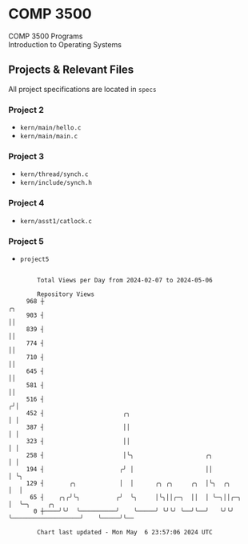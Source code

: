 # COMP 3500
COMP 3500 Programs  
Introduction to Operating Systems  
## Projects & Relevant Files
All project specifications are located in `specs`
### Project 2
- `kern/main/hello.c`
- `kern/main/main.c`
### Project 3
- `kern/thread/synch.c`
- `kern/include/synch.h`
### Project 4
- `kern/asst1/catlock.c`
### Project 5
- `project5`

```

        Total Views per Day from 2024-02-07 to 2024-05-06

        Repository Views
     968 ┼                                                                           ╭╮
     903 ┤                                                                           ││
     839 ┤                                                                           ││
     774 ┤                                                                           ││
     710 ┤                                                                           ││
     645 ┤                                                                           ││
     581 ┤                                                                           ││
     516 ┤                                                                          ╭╯│
     452 ┤                      ╭╮                                                  │ │
     387 ┤                      ││                                                  │ │
     323 ┤                      ││                                                  │ │
     258 ┤                      │╰╮                    ╭╮                           │ │
     194 ┤                     ╭╯ │                    ││                           │ ╰╮
     129 ┤       ╭╮            │  │      ╭╮ ╭╮     ╭╮  │╰╮  ╭╮                      │  │
      65 ┤    ╭╮╭╯╰╮          ╭╯  ╰╮     │╰╮││╭─╮  ││  │ ╰─╮││╭─╮                   │  ╰─╮     ╭╮
       0 ┼────╯╰╯  ╰──────────╯    ╰─────╯ ╰╯╰╯ ╰──╯╰──╯   ╰╯╰╯ ╰───────────────────╯    ╰─────╯╰──

        Chart last updated - Mon May  6 23:57:06 2024 UTC
        
```
